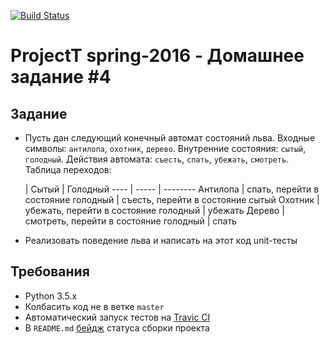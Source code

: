 [![Build Status](https://travis-ci.org/fedosovdn/lesson_4_homework.svg?branch=выполнение_ДЗ_№4)](https://travis-ci.org/fedosovdn/lesson_4_homework)

# ProjectT spring-2016 - Домашнее задание #4
## Задание
- Пусть дан следующий конечный автомат состояний льва. Входные символы: `антилопа`, `охотник`, `дерево`. Внутренние состояния: `сытый`, `голодный`. Действия автомата: `съесть`, `спать`, `убежать`, `смотреть`. Таблица переходов:

     | Сытый | Голодный
---- | ----- | --------
Антилопа | спать, перейти в состояние голодный | съесть, перейти в состояние сытый
Охотник | убежать, перейти в состояние голодный | убежать
Дерево | смотреть, перейти в состояние голодный | спать

- Реализовать поведение льва и написать на этот код unit-тесты

## Требования
- Python 3.5.x
- Колбасить код не в ветке `master`
- Автоматический запуск тестов на [Travic CI](https://travis-ci.org/)
- В `README.md` [бейдж](http://docs.travis-ci.com/user/status-images/) статуса сборки проекта
